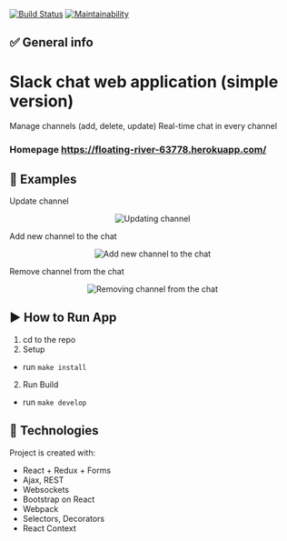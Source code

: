 [![Build Status](https://travis-ci.org/helenkyryliuk/slack-chat.svg?branch=master)](https://travis-ci.org/helenkyryliuk/slack-chat)
[![Maintainability](https://api.codeclimate.com/v1/badges/3d5947aaba0778630c99/maintainability)](https://codeclimate.com/github/helenkyryliuk/slack-chat/maintainability)

## :white_check_mark: General info

# Slack chat web application (simple version)

Manage channels (add, delete, update)
Real-time chat in every channel

### Homepage https://floating-river-63778.herokuapp.com/

## :file_folder: Examples

Update channel 

<p align="center">
  <img alt="Updating channel" src="https://user-images.githubusercontent.com/29301041/60228803-fc57f180-98e7-11e9-9917-6637c6a3fb3c.gif"></p>
  
Add new channel to the chat

<p align="center">
  <img alt="Add new channel to the chat" src="https://user-images.githubusercontent.com/29301041/60162318-65d6f200-984d-11e9-9eaa-ce9ba6fad89a.gif"></p>

Remove channel from the chat

<p align="center">
  <img alt="Removing channel from the chat" src="https://user-images.githubusercontent.com/29301041/60162696-2a88f300-984e-11e9-99eb-83b82d2c866b.gif">
</p>

## :arrow_forward: How to Run App

1. cd to the repo
2. Setup
  - run `make install`
2. Run Build
  - run `make develop`

## :hammer: Technologies

Project is created with:

* React + Redux + Forms
* Ajax, REST
* Websockets
* Bootstrap on React
* Webpack
* Selectors, Decorators
* React Context
